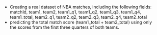 - Creating a real dataset of NBA matches, including the following fields:
matchId, team1, team2, team1_q1, team1_q2, team1_q3, team1_q4, team1_total, team2_q1, team2_q2, team2_q3, team2_q4, team2_total
- predicting the total match score (team1_total + team2_total) using only the scores from the first three quarters of both teams.
